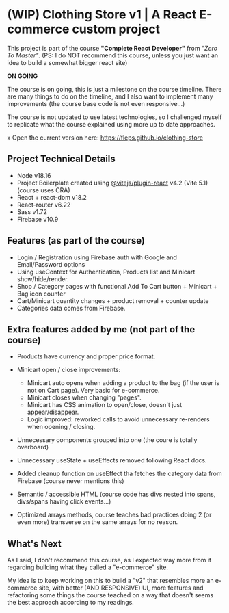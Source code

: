 # (WIP) Clothing Store v1 | A React E-commerce custom project

This project is part of the course **"Complete React Developer"** from _"Zero To Master"_. (PS: I do NOT recommend this course, unless you just want an idea to build a somewhat bigger react site)

**ON GOING**

The course is on going, this is just a milestone on the course timeline. There are many things to do on the timeline, and I also want to implement many improvements (the course base code is not even responsive...)

The course is not updated to use latest technologies, so I challenged myself to replicate what the course explained using more up to date approaches.

» Open the current version here: https://fleps.github.io/clothing-store

## Project Technical Details

- Node v18.16
- Project Boilerplate created using [@vitejs/plugin-react](https://github.com/vitejs/vite-plugin-react/blob/main/packages/plugin-react/README.md) v4.2 (Vite 5.1) (course uses CRA)
- React + react-dom v18.2
- React-router v6.22
- Sass v1.72
- Firebase v10.9

## Features (as part of the course)
- Login / Registration using Firebase auth with Google and Email/Password options
- Using useContext for Authentication, Products list and Minicart show/hide/render.
- Shop / Category pages with functional Add To Cart button + Minicart + Bag icon counter
- Cart/Minicart quantity changes + product removal + counter update
- Categories data comes from Firebase.

## Extra features added by me (not part of the course)
- Products have currency and proper price format.
- Minicart open / close improvements:
  - Minicart auto opens when adding a product to the bag (if the user is not on Cart page). Very basic for e-commerce.
  - Minicart closes when changing "pages".
  - Minicart has CSS animation to open/close, doesn't just appear/disappear.
  - Logic improved: reworked calls to avoid unnecessary re-renders when opening / closing.

- Unnecessary components grouped into one (the coure is totally overboard)
- Unnecessary useState + useEffects removed following React docs.
- Added cleanup function on useEffect tha fetches the category data from Firebase (course never mentions this)
- Semantic / accessible HTML (course code has divs nested into spans, divs/spans having click events...)
- Optimized arrays methods, course teaches bad practices doing 2 (or even more) transverse on the same arrays for no reason.

## What's Next
As I said, I don't recommend this course, as I expected way more from it regarding building what they called a "e-commerce" site.

My idea is to keep working on this to build a "v2" that resembles more an e-commerce site, with better (AND RESPONSIVE)  UI, more features and refactoring some things the course teached on a way that doesn't seems the best approach according to my readings.